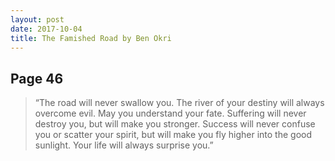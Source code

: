 ```yaml
---
layout: post
date: 2017-10-04
title: The Famished Road by Ben Okri
---
```


## Page 46

> “The road will never swallow you. The river of your destiny will always overcome evil. May you understand your fate. Suffering will never destroy you, but will make you stronger. Success will never confuse you or scatter your spirit, but will make you fly higher into the good sunlight. Your life will always surprise you.”
